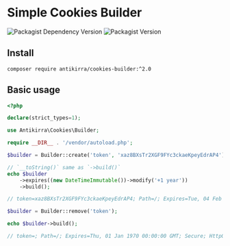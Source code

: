 # Simple Cookies Builder

![Packagist Dependency Version](https://img.shields.io/packagist/dependency-v/antikirra/cookies-builder/php)
![Packagist Version](https://img.shields.io/packagist/v/antikirra/cookies-builder)

## Install

```console
composer require antikirra/cookies-builder:^2.0
```

## Basic usage

```php
<?php

declare(strict_types=1);

use Antikirra\Cookies\Builder;

require __DIR__ . '/vendor/autoload.php';

$builder = Builder::create('token', 'xaz8BXsTr2XGF9FYc3ckaeKpeyEdrAP4');

// `__toString()` same as `->build()`
echo $builder
    ->expires((new DateTimeImmutable())->modify('+1 year'))
    ->build();

// token=xaz8BXsTr2XGF9FYc3ckaeKpeyEdrAP4; Path=/; Expires=Tue, 04 Feb 2025 00:00:00 GMT; Secure; HttpOnly

$builder = Builder::remove('token');

echo $builder->build();

// token=; Path=/; Expires=Thu, 01 Jan 1970 00:00:00 GMT; Secure; HttpOnly
```

